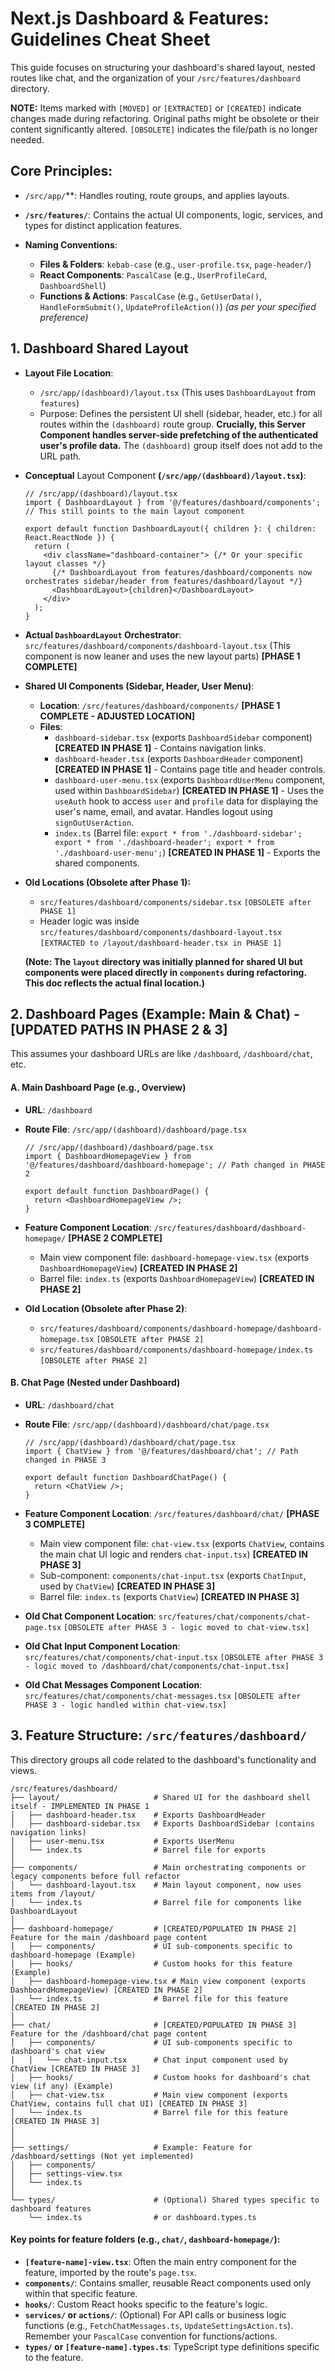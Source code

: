 
# Next.js Dashboard & Features: Guidelines Cheat Sheet

This guide focuses on structuring your dashboard's shared layout, nested routes like chat, and the organization of your `/src/features/dashboard` directory.

**NOTE:** Items marked with `[MOVED]` or `[EXTRACTED]` or `[CREATED]` indicate changes made during refactoring. Original paths might be obsolete or their content significantly altered. `[OBSOLETE]` indicates the file/path is no longer needed.

## Core Principles:

*   `/src/app/`**: Handles routing, route groups, and applies layouts.
*   **`/src/features/`**: Contains the actual UI components, logic, services, and types for distinct application features.
    
*   **Naming Conventions**:
    *   **Files & Folders**: `kebab-case` (e.g., `user-profile.tsx`, `page-header/`)
    *   **React Components**: `PascalCase` (e.g., `UserProfileCard`, `DashboardShell`)
    *   **Functions & Actions**: `PascalCase` (e.g., `GetUserData()`, `HandleFormSubmit()`, `UpdateProfileAction()`) _(as per your specified preference)_

## 1\. Dashboard Shared Layout
*   **Layout File Location**:
    *   `/src/app/(dashboard)/layout.tsx` (This uses `DashboardLayout` from `features`)
    *   Purpose: Defines the persistent UI shell (sidebar, header, etc.) for all routes within the `(dashboard)` route group. **Crucially, this Server Component handles server-side prefetching of the authenticated user's profile data.** The `(dashboard)` group itself does not add to the URL path.

*   **Conceptual** Layout Component **(`/src/app/(dashboard)/layout.tsx`)**:
    ```
    // /src/app/(dashboard)/layout.tsx
    import { DashboardLayout } from '@/features/dashboard/components'; // This still points to the main layout component
    
    export default function DashboardLayout({ children }: { children: React.ReactNode }) {
      return (
        <div className="dashboard-container"> {/* Or your specific layout classes */}
          {/* DashboardLayout from features/dashboard/components now orchestrates sidebar/header from features/dashboard/layout */}
          <DashboardLayout>{children}</DashboardLayout>
        </div>
      );
    }
    ```
*   **Actual `DashboardLayout` Orchestrator**: `src/features/dashboard/components/dashboard-layout.tsx` (This component is now leaner and uses the new layout parts) **[PHASE 1 COMPLETE]**

*   **Shared UI Components (Sidebar, Header, User Menu)**:
    
    *   **Location**: `/src/features/dashboard/components/` **[PHASE 1 COMPLETE - ADJUSTED LOCATION]**
    *   **Files**:
        *   `dashboard-sidebar.tsx` (exports `DashboardSidebar` component) **[CREATED IN PHASE 1]** - Contains navigation links.
        *   `dashboard-header.tsx` (exports `DashboardHeader` component) **[CREATED IN PHASE 1]** - Contains page title and header controls.
        *   `dashboard-user-menu.tsx` (exports `DashboardUserMenu` component, used within `DashboardSidebar`) **[CREATED IN PHASE 1]** - Uses the `useAuth` hook to access `user` and `profile` data for displaying the user's name, email, and avatar. Handles logout using `signOutUserAction`.
        *   `index.ts` (Barrel file: `export * from './dashboard-sidebar'; export * from './dashboard-header'; export * from './dashboard-user-menu';`) **[CREATED IN PHASE 1]** - Exports the shared components.
*   **Old Locations (Obsolete after Phase 1):**
    * `src/features/dashboard/components/sidebar.tsx` `[OBSOLETE after PHASE 1]`
    * Header logic was inside `src/features/dashboard/components/dashboard-layout.tsx` `[EXTRACTED to /layout/dashboard-header.tsx in PHASE 1]`

    **(Note: The `layout` directory was initially planned for shared UI but components were placed directly in `components` during refactoring. This doc reflects the actual final location.)**

## 2\. Dashboard Pages (Example: Main & Chat) - **[UPDATED PATHS IN PHASE 2 & 3]**
This assumes your dashboard URLs are like `/dashboard`, `/dashboard/chat`, etc.

#### A. Main Dashboard Page (e.g., Overview)
*   **URL**: `/dashboard`
*   **Route File**: `/src/app/(dashboard)/dashboard/page.tsx`
    
    ```
    // /src/app/(dashboard)/dashboard/page.tsx
    import { DashboardHomepageView } from '@/features/dashboard/dashboard-homepage'; // Path changed in PHASE 2
    
    export default function DashboardPage() {
      return <DashboardHomepageView />;
    }
    ```

*   **Feature Component Location**: `/src/features/dashboard/dashboard-homepage/` **[PHASE 2 COMPLETE]**
    *   Main view component file: `dashboard-homepage-view.tsx` (exports `DashboardHomepageView`) **[CREATED IN PHASE 2]**
    *   Barrel file: `index.ts` (exports `DashboardHomepageView`) **[CREATED IN PHASE 2]**
*   **Old Location (Obsolete after Phase 2)**:
    * `src/features/dashboard/components/dashboard-homepage/dashboard-homepage.tsx` `[OBSOLETE after PHASE 2]`
    * `src/features/dashboard/components/dashboard-homepage/index.ts` `[OBSOLETE after PHASE 2]`

#### B. Chat Page (Nested under Dashboard)
*   **URL**: `/dashboard/chat`
*   **Route File**: `/src/app/(dashboard)/dashboard/chat/page.tsx`

    ```
    // /src/app/(dashboard)/dashboard/chat/page.tsx
    import { ChatView } from '@/features/dashboard/chat'; // Path changed in PHASE 3
    
    export default function DashboardChatPage() {
      return <ChatView />;
    }
    ```

*   **Feature Component Location**: `/src/features/dashboard/chat/` **[PHASE 3 COMPLETE]**
    *   Main view component file: `chat-view.tsx` (exports `ChatView`, contains the main chat UI logic and renders `chat-input.tsx`) **[CREATED IN PHASE 3]**
    *   Sub-component: `components/chat-input.tsx` (exports `ChatInput`, used by `ChatView`) **[CREATED IN PHASE 3]**
    *   Barrel file: `index.ts` (exports `ChatView`) **[CREATED IN PHASE 3]**
*   **Old Chat Component Location**: `src/features/chat/components/chat-page.tsx` `[OBSOLETE after PHASE 3 - logic moved to chat-view.tsx]`
*   **Old Chat Input Component Location**: `src/features/chat/components/chat-input.tsx` `[OBSOLETE after PHASE 3 - logic moved to /dashboard/chat/components/chat-input.tsx]`
*   **Old Chat Messages Component Location**: `src/features/chat/components/chat-messages.tsx` `[OBSOLETE after PHASE 3 - logic handled within chat-view.tsx]`

## 3\. Feature Structure: `/src/features/dashboard/`
This directory groups all code related to the dashboard's functionality and views.

```
/src/features/dashboard/
├── layout/                     # Shared UI for the dashboard shell itself - IMPLEMENTED IN PHASE 1
│   ├── dashboard-header.tsx    # Exports DashboardHeader
│   ├── dashboard-sidebar.tsx   # Exports DashboardSidebar (contains navigation links)
│   ├── user-menu.tsx           # Exports UserMenu
│   └── index.ts                # Barrel file for exports
│
├── components/                 # Main orchestrating components or legacy components before full refactor
│   └── dashboard-layout.tsx    # Main layout component, now uses items from /layout/
│   └── index.ts                # Barrel file for components like DashboardLayout
│
├── dashboard-homepage/         # [CREATED/POPULATED IN PHASE 2] Feature for the main /dashboard page content
│   ├── components/             # UI sub-components specific to dashboard-homepage (Example)
│   ├── hooks/                  # Custom hooks for this feature (Example)
│   ├── dashboard-homepage-view.tsx # Main view component (exports DashboardHomepageView) [CREATED IN PHASE 2]
│   └── index.ts                # Barrel file for this feature [CREATED IN PHASE 2]
│
├── chat/                       # [CREATED/POPULATED IN PHASE 3] Feature for the /dashboard/chat page content
│   ├── components/             # UI sub-components specific to dashboard's chat view
│   │   └── chat-input.tsx      # Chat input component used by ChatView [CREATED IN PHASE 3]
│   ├── hooks/                  # Custom hooks for dashboard's chat view (if any) (Example)
│   ├── chat-view.tsx           # Main view component (exports ChatView, contains full chat UI) [CREATED IN PHASE 3]
│   └── index.ts                # Barrel file for this feature [CREATED IN PHASE 3]
│
│
├── settings/                   # Example: Feature for /dashboard/settings (Not yet implemented)
│   ├── components/
│   ├── settings-view.tsx
│   └── index.ts
│
└── types/                      # (Optional) Shared types specific to dashboard features
    └── index.ts                # or dashboard.types.ts
```

#### Key points for feature folders (e.g., `chat/`, `dashboard-homepage/`):
*   **`[feature-name]-view.tsx`**: Often the main entry component for the feature, imported by the route's `page.tsx`.
*   **`components/`**: Contains smaller, reusable React components used only within that specific feature.
*   **`hooks/`**: Custom React hooks specific to the feature's logic.
*   **`services/` or `actions/`**: (Optional) For API calls or business logic functions (e.g., `FetchChatMessages.ts`, `UpdateSettingsAction.ts`). Remember your `PascalCase` convention for functions/actions.
*   **`types/` or `[feature-name].types.ts`**: TypeScript type definitions specific to the feature.

